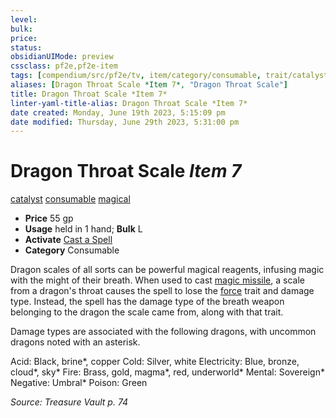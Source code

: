 ```yaml
---
level:
bulk:
price:
status:
obsidianUIMode: preview
cssclass: pf2e,pf2e-item
tags: [compendium/src/pf2e/tv, item/category/consumable, trait/catalyst, trait/consumable, trait/magical]
aliases: [Dragon Throat Scale *Item 7*, "Dragon Throat Scale"]
title: Dragon Throat Scale *Item 7*
linter-yaml-title-alias: Dragon Throat Scale *Item 7*
date created: Monday, June 19th 2023, 5:15:09 pm
date modified: Thursday, June 29th 2023, 5:31:00 pm
---
```


# Dragon Throat Scale *Item 7*

[catalyst](rules/traits/catalyst-som.md) [consumable](rules/traits/consumable.md) [magical](rules/traits/magical.md)  

- **Price** 55 gp
- **Usage** held in 1 hand; **Bulk** L
- **Activate** [Cast a Spell](rules/actions/cast-a-spell.md)
- **Category** Consumable

Dragon scales of all sorts can be powerful magical reagents, infusing magic with the might of their breath. When used to cast [magic missile](compendium/spells/magic-missile.md), a scale from a dragon's throat causes the spell to lose the [force](rules/traits/force.md) trait and damage type. Instead, the spell has the damage type of the breath weapon belonging to the dragon the scale came from, along with that trait.

Damage types are associated with the following dragons, with uncommon dragons noted with an asterisk.

Acid: Black, brine*, copper Cold: Silver, white Electricity: Blue, bronze, cloud*, sky* Fire: Brass, gold, magma*, red, underworld* Mental: Sovereign* Negative: Umbral* Poison: Green

*Source: Treasure Vault p. 74*
